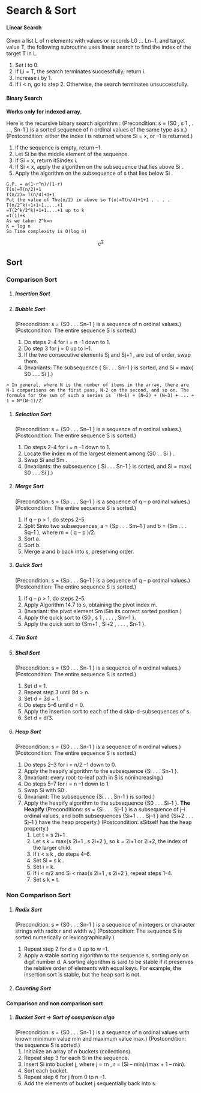 Search & Sort
=============

#### Linear Search

Given a list L of n elements with values or records L0 ... Ln−1, and target value T, the following subroutine uses linear search to find the index of the target T in L.

 1. Set i to 0.
 1. If Li = T, the search terminates successfully; return i.
 1. Increase i by 1.
 1. If i < n, go to step 2. Otherwise, the search terminates unsuccessfully.

#### Binary Search

**Works only for indexed array.**

Here is the recursive binary search algorithm :
(Precondition: s = {S0 , s 1 , . . ., Sn-1 } is a sorted sequence of n ordinal values of the same type as x.)
(Postcondition: either the index i is returned where Si = x, or –1 is returned.)

  1. If the sequence is empty, return –1.
  1. Let Si be the middle element of the sequence.
  1. If Si = x, return itSindex i.
  1. If Si < x, apply the algorithm on the subsequence that lies above Si .
  1. Apply the algorithm on the subsequence of s that lies below Si .
    
    G.P. = a(1-r^n)/(1-r)
    T(n)=T(n/2)+1
    T(n/2)= T(n/4)+1+1
    Put the value of The(n/2) in above so T(n)=T(n/4)+1+1 . . . . T(n/2^k)+1+1+1.....+1
    =T(2^k/2^k)+1+1....+1 up to k
    =T(1)+k
    As we taken 2^k=n
    K = log n
    So Time complexity is O(log n)

$$c^2$$

## Sort

### Comparison Sort
  1. ##### Insertion Sort

  1. ##### Bubble Sort
     (Precondition: s = {S0 . . . Sn–1 } is a sequence of n ordinal values.)
     (Postcondition: The entire sequence S is sorted.)  
     1. Do steps 2–4 for i = n –1 down to 1.  
     1. Do step 3 for j = 0 up to i–1.  
     1. If the two consecutive elements Sj and Sj+1 , are out of order, swap them.  
     1. (Invariants: The subsequence { Si . . . Sn–1 } is sorted, and Si = max{ S0 . . . Si }.)  

    > In general, where N is the number of items in the array, there are N-1 comparisons on the first pass, N-2 on the second, and so on. The formula for the sum of such a series is `(N–1) + (N–2) + (N–3) + ... + 1 = N*(N–1)/2`

  1. ##### Selection Sort
     (Precondition: s = {S0 . . . Sn–1 } is a sequence of n ordinal values.)
     (Postcondition: The entire sequence S is sorted.)
     1. Do steps 2–4 for i = n –1 down to 1.
     1. Locate the index m of the largest element among {S0 . . Si } .
     1. Swap Si and Sm .
     1. (Invariants: the subsequence { Si . . . Sn-1 } is sorted, and Si = max{ S0 . . . Si }.)
 
  1. ##### Merge Sort
     (Precondition: s = {Sp . . . Sq–1 } is a sequence of q – p ordinal values.)
     (Postcondition: The entire sequence S is sorted.)
     1. If q – p > 1, do steps 2–5.
     1. Split Sinto two subsequences, a = {Sp . . . Sm–1 } and b = {Sm . . . Sq–1 }, where m = ( q – p )/2.
     1. Sort a.
     1. Sort b.
     1. Merge a and b back into s, preserving order.

  1. ##### Quick Sort
     (Precondition: s = {Sp . . . Sq–1 } is a sequence of q – p ordinal values.)
     (Postcondition: The entire sequence S is sorted.)
     1. If q – p > 1, do steps 2–5.
     1. Apply Algorithm 14.7 to s, obtaining the pivot index m.
     1. (Invariant: the pivot element Sm iSin its correct sorted position.)
     1. Apply the quick sort to {S0 , s 1 , . . . , Sm–1 }.
     1. Apply the quick sort to {Sm+1 , Si+2 , . . . , Sn-1 }.

  1. ##### Tim Sort

  1. ##### Shell Sort
     (Precondition: s = {S0 . . . Sn-1 } is a sequence of n ordinal values.)
     (Postcondition: The entire sequence S is sorted.)
     1. Set d = 1.
     1. Repeat step 3 until 9d > n.
     1. Set d = 3d + 1.
     1. Do steps 5–6 until d = 0.
     1. Apply the insertion sort to each of the d skip-d-subsequences of s.
     1. Set d = d/3.

  1. ##### Heap Sort
     (Precondition: s = {S0 . . . Sn-1 } is a sequence of n ordinal values.)
     (Postcondition: The entire sequence S is sorted.)
     1. Do steps 2–3 for i = n/2 –1 down to 0.
     1. Apply the heapify algorithm to the subsequence {Si . . . Sn-1 }.
     1. (Invariant: every root-to-leaf path in S is nonincreasing.)
     1. Do steps 5–7 for i = n –1 down to 1.
     1. Swap Si with S0 .
     1. (Invariant: The subsequence {Si . . . Sn-1 } is sorted.)
     1. Apply the heapify algorithm to the subsequence {S0 . . . Si–1 }.
      **The Heapify**
         (Preconditions: ss = {Si . . . Sj–1 } is a subsequence of j–i ordinal values, and both subsequences {Si+1 . . . Sj–1 } and {Si+2 . . . Sj–1 } have the heap property.)
         (Postcondition: sSitself has the heap property.)
         1. Let t = s 2i+1 .
         1. Let s k = max{s 2i+1 , s 2i+2 }, so k = 2i+1 or 2i+2, the index of the larger child.
         1. If t < s k , do steps 4–6.
         1. Set Si = s k .
         1. Set i = k.
         1. If i < n/2 and Si < max{s 2i+1 , s 2i+2 }, repeat steps 1–4.
         1. Set s k = t.

### Non Comparison Sort
  1. ##### Radix Sort
     (Precondition: s = {S0 . . . Sn-1 } is a sequence of n integers or character strings with radix r and width w.)
     (Postcondition: The sequence S is sorted numerically or lexicographically.)
     1. Repeat step 2 for d = 0 up to w –1.
     1. Apply a stable sorting algorithm to the sequence s, sorting only on digit number d.
     A sorting algorithm is said to be stable if it preserves the relative order of elements with equal keys. For example, the insertion sort is stable, but the heap sort is not.
  
  1. ##### Counting Sort

#### Comparison and non comparison sort
  1. ##### Bucket Sort -> Sort of comparison algo
     (Precondition: s = {S0 . . . Sn-1 } is a sequence of n ordinal values with known minimum value min and maximum value max.)
     (Postcondition: the sequence S is sorted.)
     1. Initialize an array of n buckets (collections).
     1. Repeat step 3 for each Si in the sequence.
     1. Insert Si into bucket j, where j = rn , r = (Si – min)/(max + 1 – min).
     1. Sort each bucket.
     1. Repeat step 6 for j from 0 to n –1.
     1. Add the elements of bucket j sequentially back into s.



<!--Start Fragment-->